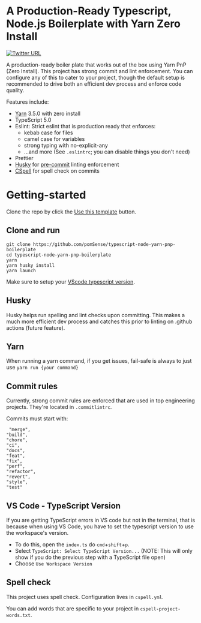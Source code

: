 # A Production-Ready Typescript, Node.js Boilerplate with Yarn Zero Install

[![Twitter URL](https://img.shields.io/twitter/url/https/twitter.com/pomsense.svg?style=social&label=Follow%20%pomsense)](https://twitter.com/pomsense)

A production-ready boiler plate that works out of the box using Yarn PnP (Zero Install). This project has strong commit and lint enforcement. You can configure any of this to cater to your project, though the default setup is recommended to drive both an efficient dev process and enforce code quality.

Features include:

- [Yarn](#yarn) 3.5.0 with zero install
- TypeScript 5.0
- Eslint: Strict eslint that is production ready that enforces:
  - kebab case for files
  - camel case for variables
  - strong typing with no-explicit-any
  - ...and more (See `.eslintrc`; you can disable things you don't need)
- Prettier
- [Husky](#husky) for [pre-commit](#commit-rules) linting enforcement
- [CSpell](#spell-check) for spell check on commits

# Getting-started

Clone the repo by click the [Use this template](https://github.com/pomSense/typescript-node-yarn-pnp-boilerplate/generate) button.

## Clone and run

```
git clone https://github.com/pomSense/typescript-node-yarn-pnp-boilerplate
cd typescript-node-yarn-pnp-boilerplate
yarn
yarn husky install
yarn launch
```

Make sure to setup your [VScode typescript version](#vs-code---typescript-version).

## Husky

Husky helps run spelling and lint checks upon committing. This makes a much more efficient dev process and catches this prior to linting on .github actions (future feature).

## Yarn

When running a yarn command, if you get issues, fail-safe is always to just use `yarn run {your command}`

## Commit rules

Currently, strong commit rules are enforced that are used in top engineering projects. They're located in `.commitlintrc`.

Commits must start with:

```
 "merge",
"build",
"chore",
"ci",
"docs",
"feat",
"fix",
"perf",
"refactor",
"revert",
"style",
"test"
```

## VS Code - TypeScript Version

If you are getting TypeScript errors in VS code but not in the terminal, that is because when using VS Code, you have to set the typescript version to use the workspace's version.

- To do this, open the `index.ts` do `cmd`+`shift`+`p`.
- Select `TypeScript: Select TypeScript Version...` (NOTE: This will only show if you do the previous step with a TypeScript file open)
- Choose `Use Workspace Version`

## Spell check

This project uses spell check. Configuration lives in `cspell.yml`.

You can add words that are specific to your project in `cspell-project-words.txt`.

